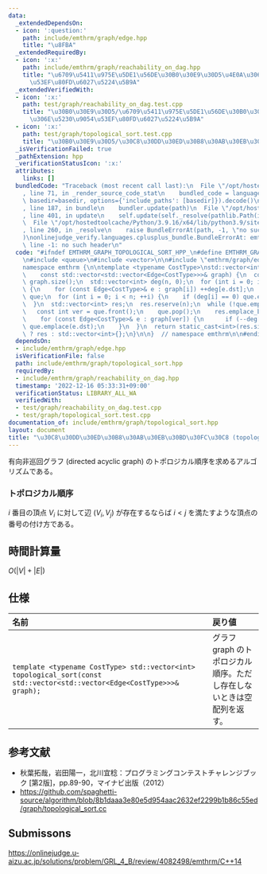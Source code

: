 ```yaml
---
data:
  _extendedDependsOn:
  - icon: ':question:'
    path: include/emthrm/graph/edge.hpp
    title: "\u8FBA"
  _extendedRequiredBy:
  - icon: ':x:'
    path: include/emthrm/graph/reachability_on_dag.hpp
    title: "\u6709\u5411\u975E\u5DE1\u56DE\u30B0\u30E9\u30D5\u4E0A\u306E\u5230\u9054\
      \u53EF\u80FD\u6027\u5224\u5B9A"
  _extendedVerifiedWith:
  - icon: ':x:'
    path: test/graph/reachability_on_dag.test.cpp
    title: "\u30B0\u30E9\u30D5/\u6709\u5411\u975E\u5DE1\u56DE\u30B0\u30E9\u30D5\u4E0A\
      \u306E\u5230\u9054\u53EF\u80FD\u6027\u5224\u5B9A"
  - icon: ':x:'
    path: test/graph/topological_sort.test.cpp
    title: "\u30B0\u30E9\u30D5/\u30C8\u30DD\u30ED\u30B8\u30AB\u30EB\u30BD\u30FC\u30C8"
  _isVerificationFailed: true
  _pathExtension: hpp
  _verificationStatusIcon: ':x:'
  attributes:
    links: []
  bundledCode: "Traceback (most recent call last):\n  File \"/opt/hostedtoolcache/Python/3.9.16/x64/lib/python3.9/site-packages/onlinejudge_verify/documentation/build.py\"\
    , line 71, in _render_source_code_stat\n    bundled_code = language.bundle(stat.path,\
    \ basedir=basedir, options={'include_paths': [basedir]}).decode()\n  File \"/opt/hostedtoolcache/Python/3.9.16/x64/lib/python3.9/site-packages/onlinejudge_verify/languages/cplusplus.py\"\
    , line 187, in bundle\n    bundler.update(path)\n  File \"/opt/hostedtoolcache/Python/3.9.16/x64/lib/python3.9/site-packages/onlinejudge_verify/languages/cplusplus_bundle.py\"\
    , line 401, in update\n    self.update(self._resolve(pathlib.Path(included), included_from=path))\n\
    \  File \"/opt/hostedtoolcache/Python/3.9.16/x64/lib/python3.9/site-packages/onlinejudge_verify/languages/cplusplus_bundle.py\"\
    , line 260, in _resolve\n    raise BundleErrorAt(path, -1, \"no such header\"\
    )\nonlinejudge_verify.languages.cplusplus_bundle.BundleErrorAt: emthrm/graph/edge.hpp:\
    \ line -1: no such header\n"
  code: "#ifndef EMTHRM_GRAPH_TOPOLOGICAL_SORT_HPP_\n#define EMTHRM_GRAPH_TOPOLOGICAL_SORT_HPP_\n\
    \n#include <queue>\n#include <vector>\n\n#include \"emthrm/graph/edge.hpp\"\n\n\
    namespace emthrm {\n\ntemplate <typename CostType>\nstd::vector<int> topological_sort(\n\
    \    const std::vector<std::vector<Edge<CostType>>>& graph) {\n  const int n =\
    \ graph.size();\n  std::vector<int> deg(n, 0);\n  for (int i = 0; i < n; ++i)\
    \ {\n    for (const Edge<CostType>& e : graph[i]) ++deg[e.dst];\n  }\n  std::queue<int>\
    \ que;\n  for (int i = 0; i < n; ++i) {\n    if (deg[i] == 0) que.emplace(i);\n\
    \  }\n  std::vector<int> res;\n  res.reserve(n);\n  while (!que.empty()) {\n \
    \   const int ver = que.front();\n    que.pop();\n    res.emplace_back(ver);\n\
    \    for (const Edge<CostType>& e : graph[ver]) {\n      if (--deg[e.dst] == 0)\
    \ que.emplace(e.dst);\n    }\n  }\n  return static_cast<int>(res.size()) == n\
    \ ? res : std::vector<int>{};\n}\n\n}  // namespace emthrm\n\n#endif  // EMTHRM_GRAPH_TOPOLOGICAL_SORT_HPP_\n"
  dependsOn:
  - include/emthrm/graph/edge.hpp
  isVerificationFile: false
  path: include/emthrm/graph/topological_sort.hpp
  requiredBy:
  - include/emthrm/graph/reachability_on_dag.hpp
  timestamp: '2022-12-16 05:33:31+09:00'
  verificationStatus: LIBRARY_ALL_WA
  verifiedWith:
  - test/graph/reachability_on_dag.test.cpp
  - test/graph/topological_sort.test.cpp
documentation_of: include/emthrm/graph/topological_sort.hpp
layout: document
title: "\u30C8\u30DD\u30ED\u30B8\u30AB\u30EB\u30BD\u30FC\u30C8 (topological sort)"
---
```


有向非巡回グラフ (directed acyclic graph) のトポロジカル順序を求めるアルゴリズムである。


### トポロジカル順序

$i$ 番目の頂点 $V_i$ に対して辺 $(V_i, V_j)$ が存在するならば $i < j$ を満たすような頂点の番号の付け方である。


## 時間計算量

$O(\lvert V \rvert + \lvert E \rvert)$


## 仕様

|名前|戻り値|
|:--|:--|
|`template <typename CostType> std::vector<int> topological_sort(const std::vector<std::vector<Edge<CostType>>>& graph);`|グラフ $\mathrm{graph}$ のトポロジカル順序。ただし存在しないときは空配列を返す。|


## 参考文献

- 秋葉拓哉，岩田陽一，北川宜稔：プログラミングコンテストチャレンジブック \[第2版\]，pp.89-90，マイナビ出版（2012）
- https://github.com/spaghetti-source/algorithm/blob/8b1daaa3e80e5d954aac2632ef2299b1b86c55ed/graph/topological_sort.cc


## Submissons

https://onlinejudge.u-aizu.ac.jp/solutions/problem/GRL_4_B/review/4082498/emthrm/C++14
